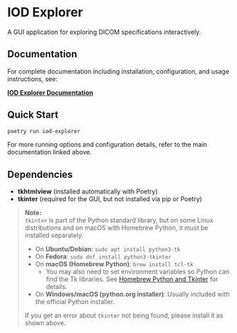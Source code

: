 # IOD Explorer

A GUI application for exploring DICOM specifications interactively.

## Documentation

For complete documentation including installation, configuration, and usage instructions, see:

**[IOD Explorer Documentation](../../../../../docs/apps/iod-explorer.md)**

## Quick Start

```bash
poetry run iod-explorer
```

For more running options and configuration details, refer to the main documentation linked above.

## Dependencies

- **tkhtmlview** (installed automatically with Poetry)
- **tkinter** (required for the GUI, but not installed via pip or Poetry)

> **Note:**  
> `tkinter` is part of the Python standard library, but on some Linux distributions and on macOS with Homebrew Python, it must be installed separately.
>
> - On **Ubuntu/Debian**: `sudo apt install python3-tk`
> - On **Fedora**: `sudo dnf install python3-tkinter`
> - On **macOS (Homebrew Python)**: `brew install tcl-tk`
>   - You may also need to set environment variables so Python can find the Tk libraries. See [Homebrew Python and Tkinter](https://docs.brew.sh/Homebrew-and-Python#tkinter) for details.
> - On **Windows/macOS (python.org installer)**: Usually included with the official Python installer.
>
> If you get an error about `tkinter` not being found, please install it as shown above.
